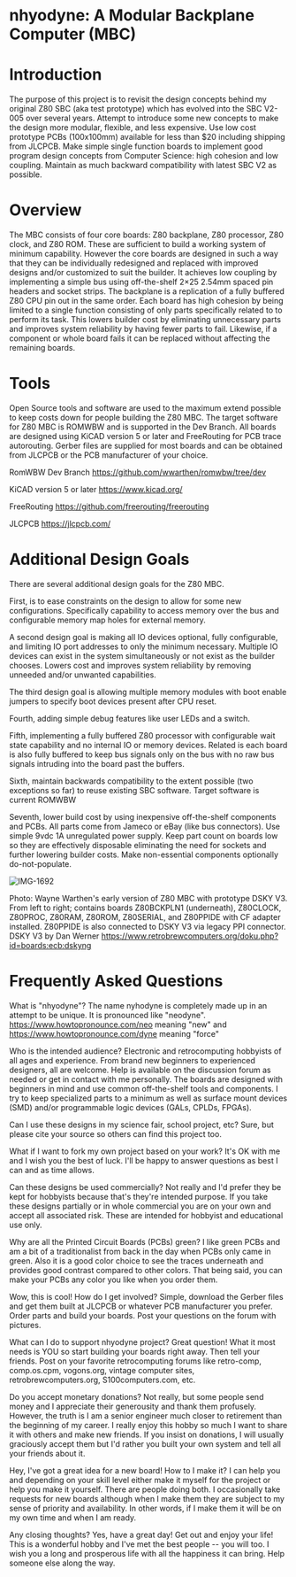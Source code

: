 # nhyodyne: A Modular Backplane Computer (MBC)
# Introduction
The purpose of this project is to revisit the design concepts behind my original Z80 SBC (aka test prototype) which has evolved into the SBC V2-005 over several years. Attempt to introduce some new concepts to make the design more modular, flexible, and less expensive. Use low cost prototype PCBs (100x100mm) available for less than $20 including shipping from JLCPCB. Make simple single function boards to implement good program design concepts from Computer Science: high cohesion and low coupling. Maintain as much backward compatibility with latest SBC V2 as possible.

# Overview
The MBC consists of four core boards: Z80 backplane, Z80 processor, Z80 clock, and Z80 ROM. These are sufficient to build a working system of minimum capability. However  the core boards are designed in such a way that they can be individually redesigned and replaced with improved designs and/or customized to suit the builder. It achieves low coupling by implementing a simple bus using off-the-shelf 2×25 2.54mm spaced pin headers and socket strips. The backplane is a replication of a fully buffered Z80 CPU pin out in the same order. Each board has high cohesion by being limited to a single function consisting of only parts specifically related to to perform its task. This lowers builder cost by eliminating unnecessary parts and improves system reliability by having fewer parts to fail. Likewise, if a component or whole board fails it can be replaced without affecting the remaining boards.

# Tools
Open Source tools and software are used to the maximum extend possible to keep costs down for people building the Z80 MBC.  The target software for Z80 MBC is ROMWBW and is supported in the Dev Branch.  All boards are designed using KiCAD version 5 or later and FreeRouting for PCB trace autorouting.  Gerber files are supplied for most boards and can be obtained from JLCPCB or the PCB manufacturer of your choice.

RomWBW Dev Branch  https://github.com/wwarthen/romwbw/tree/dev

KiCAD version 5 or later  https://www.kicad.org/

FreeRouting  https://github.com/freerouting/freerouting

JLCPCB  https://jlcpcb.com/

# Additional Design Goals
There are several additional design goals for the Z80 MBC.

First, is to ease constraints on the design to allow for some new configurations. Specifically capability to access memory over the bus and configurable memory map holes for external memory.

A second design goal is making all IO devices optional, fully configurable, and limiting IO port addresses to only the minimum necessary. Multiple IO devices can exist in the system simultaneously or not exist as the builder chooses. Lowers cost and improves system reliability by removing unneeded and/or unwanted capabilities.

The third design goal is allowing multiple memory modules with boot enable jumpers to specify boot devices present after CPU reset.

Fourth, adding simple debug features like user LEDs and a switch.

Fifth, implementing a fully buffered Z80 processor with configurable wait state capability and no internal IO or memory devices. Related is each board is also fully buffered to keep bus signals only on the bus with no raw bus signals intruding into the board past the buffers.

Sixth, maintain backwards compatibility to the extent possible (two exceptions so far) to reuse existing SBC software. Target software is current ROMWBW

Seventh, lower build cost by using inexpensive off-the-shelf components and PCBs. All parts come from Jameco or eBay (like bus connectors). Use simple 9vdc 1A unregulated power supply. Keep part count on boards low so they are effectively disposable eliminating the need for sockets and further lowering builder costs. Make non-essential components optionally do-not-populate.

![IMG-1692](https://user-images.githubusercontent.com/86925539/144116345-c4b32c04-1b2d-48f0-a56d-0735849f6f7f.jpg)

Photo: Wayne Warthen's early version of Z80 MBC with prototype DSKY V3.  From left to right; contains boards Z80BCKPLN1 (underneath), Z80CLOCK, Z80PROC, Z80RAM, Z80ROM, Z80SERIAL, and Z80PPIDE with CF adapter installed.  Z80PPIDE is also connected to DSKY V3 via legacy PPI connector.
DSKY V3 by Dan Werner  https://www.retrobrewcomputers.org/doku.php?id=boards:ecb:dskyng

# Frequently Asked Questions
  What is "nhyodyne"?  The name nyhodyne is completely made up in an attempt to be unique.  It is pronounced like "neodyne".  https://www.howtopronounce.com/neo meaning "new" and https://www.howtopronounce.com/dyne meaning "force"

  Who is the intended audience?  Electronic and retrocomputing hobbyists of all ages and experience.  From brand new beginners to experienced designers, all are welcome.  Help is available on the discussion forum as needed or get in contact with me personally.  The boards are designed with beginners in mind and use common off-the-shelf tools and components.  I try to keep specialized parts to a minimum as well as surface mount devices (SMD) and/or programmable logic devices (GALs, CPLDs, FPGAs).  

Can I use these designs in my science fair, school project, etc?  Sure, but please cite your source so others can find this project too.

What if I want to fork my own project based on your work?  It's OK with me and I wish you the best of luck.  I'll be happy to answer questions as best I can and as time allows.

Can these designs be used commercially?  Not really and I'd prefer they be kept for hobbyists because that's they're intended purpose.  If you take these designs partially or in whole commercial you are on your own and accept all associated risk.  These are intended for hobbyist and educational use only.

Why are all the Printed Circuit Boards (PCBs) green?  I like green PCBs and am a bit of a traditionalist from back in the day when PCBs only came in green.  Also it is a good color choice to see the traces underneath and provides good contrast compared to other colors.  That being said, you can make your PCBs any color you like when you order them.

Wow, this is cool!  How do I get involved?  Simple, download the Gerber files and get them built at JLCPCB or whatever PCB manufacturer you prefer.  Order parts and build your boards.  Post your questions on the forum with pictures.

What can I do to support nhyodyne project?  Great question!  What it most needs is YOU so start building your boards right away.  Then tell your friends.  Post on your favorite retrocomputing forums like retro-comp, comp.os.cpm, vogons.org, vintage computer sites, retrobrewcomputers.org, S100computers.com, etc.

Do you accept monetary donations?  Not really, but some people send money and I appreciate their generousity and thank them profusely. However, the truth is I am a senior engineer much closer to retirement than the beginning of my career.  I really enjoy this hobby so much I want to share it with others and make new friends.  If you insist on donations, I will usually graciously accept them but I'd rather you built your own system and tell all your friends about it.

Hey, I've got a great idea for a new board!  How to I make it?  I can help you and depending on your skill level either make it myself for the project or help you make it yourself.   There are people doing both.  I occasionally take requests for new boards although when I make them they are subject to my sense of priority and availability.  In other words, if I make them it will be on my own time and when I am ready.

Any closing thoughts?   Yes, have a great day!  Get out and enjoy your life!  This is a wonderful hobby and I've met the best people -- you will too.  I wish you a long and prosperous life with all the happiness it can bring.  Help someone else along the way.
